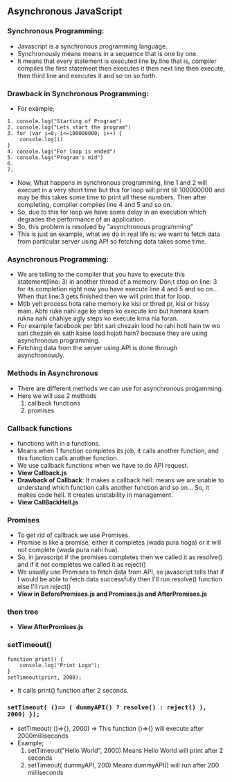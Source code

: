 ## Asynchronous JavaScript


### Synchronous Programming:
- Javascript is a synchronous programming language.
- Synchronously means means in a sequence that is one by one.
- It means that every statement is executed line by line that is, compiler compiles the first statement then executes it then next line then execute, then third line and executes it and so on so forth.


### Drawback in Synchronous Programming:
- For example;
```
1. console.log("Starting of Program")
2. console.log("Lets start the program")
3. for (var i=0; i<=100000000; i++) {
    console.log(i)
}
4. console.log("For loop is ended")
5. console.log("Program's mid")
6.
7.
```
- Now, What happens in synchronous programming, line 1 and 2 will execuet in a very short time but this for loop will print till 100000000 and may be this takes some time to print all these numbers. Then after completing, compiler compiles line 4 and 5 and so on.
- So, due to this for loop we have some delay in an execution which degrades the performance of an application.
- So, this problem is resolved by "asynchronous programming"
- This is just an example, what we do in real life is: we want to fetch data from particular server using API so fetching data takes some time.


### Asynchronous Programming:
- We are telling to the compiler that you have to execute this statement(line: 3) in another thread of a memory. Don;t stop on line: 3 for its completion right now you have execute line 4 and 5 and so on... When that line:3 gets finished then we will print that for loop.
- Mtlb yeh process hota rahe memory ke kisi or thred pr, kisi or hissy main. Abhi ruke nahi age ke steps ko execute kro but hamara kaam rukna nahi chahiye agly steps ko execute krna hia foran.
- For example facebook per bht sari chezain lood ho rahi hoti hain tw wo sari chezain ek sath kaise load hojati hain? because they are using asynchronous programming.
- Fetching data from the server using API is done through asynchronously.


### Methods in Asynchronous
- There are different methods we can use for asynchronous progamming.
- Here we will use 2 methods
  1. callback functions
  2. promises


### Callback functions
- functions with in a functions.
- Means when 1 function completes its job, it calls another function, and this function calls another function.
- We use callback functions when we have to do API request.
- **View Callback.js**
- **Drawback of Callback**: It makes a callback hell: means we are unable to understand which function calls another function and so on... So, it makes code hell. It creates unstability in management.
- **View CallBackHell.js**


### Promises
- To get rid of callback we use Promises.
- Promise is like a promise, either it completes (wada pura hoga) or it will not complete (wada pura nahi hua).
- So, in javascript if the promises completes then we called it as resolve() and if it not completes we called it as reject()
- We usually use Promises to fetch data from API, so javascript tells that if I would be able to fetch data successfully then I'll run resolve() function else I'll run reject()
- **View in BeforePromises.js and Promises.js and AfterPromises.js**


### then tree
- **View AfterPromises.js**


### setTimeout()
```
function print() {
    console.log("Print Logo");
}
setTimeout(print, 2000);
```
- It calls print() function after 2 seconds.


### ```setTimeout( ()=> ( dummyAPI() ? resolve() : reject() ), 2000) });```
- setTimeout( ()=>{}, 2000) => This function ()=>{} will execute after 2000milliseconds
- Example;
    1. setTimeout("Hello World", 2000) Means Hello World will print after 2 seconds
    2. setTimeout( dummyAPI, 200) Means dummyAPI() will run after 200 milliseconds


